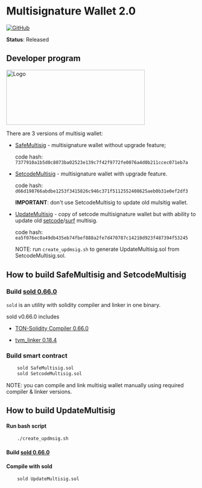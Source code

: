 <meta name="title" content="multisig2">
<meta name="description" content="Multisig v2 wallet">
<meta name='keywords' content='Surf, multisig, smart-contracts, blockchain, solidity, everscale, everos, venom-blockchain, venom-developer-program'>

# Multisignature Wallet 2.0

[![GitHub](https://img.shields.io/badge/license-AGPL--3.0-orange?style=for-the-badge)](./LICENSE)

**Status**: Released

## Developer program

<a href="https://github.com/venom-blockchain/developer-program">
 <img src="https://raw.githubusercontent.com/venom-blockchain/developer-program/main/vf-dev-program.png" alt="Logo" width="366.8" height="146.4">
</a>

There are 3 versions of multisig wallet:

- [SafeMultisig](./build/SafeMultisig.tvc) - multisignature wallet without upgrade feature;

    code hash: `7377910a1b5d0c8073ba02523e139c7f42f9772fe0076a4d0b211ccec071eb7a`

- [SetcodeMultisig](./build/SetcodeMultisig.tvc) - multisignature wallet with upgrade feature.

    code hash: `d66d198766abdbe1253f3415826c946c371f5112552408625aeb0b31e0ef2df3`

    **IMPORTANT**: don't use SetcodeMultisig to update old mulsitig wallet.

- [UpdateMultisig](./build/UpdateMultisig.tvc) - copy of setcode multisignature wallet but with ability to update old [setcode](https://github.com/tonlabs/ton-labs-contracts/tree/master/solidity/setcodemultisig)/[surf](https://github.com/EverSurf/contracts/tree/main/surfmultisig) multisig.

    code hash: `ea5f076ec0a49db435eb74fbef888a2fe7d470787c14210d923f487394f53245`

    NOTE: run `create_updmsig.sh` to generate UpdateMultisig.sol from SetcodeMultisig.sol.

## How to build SafeMultisig and SetcodeMultisig

### Build [sold 0.66.0](https://github.com/tonlabs/TON-Solidity-Compiler/tree/0.66.0/sold)

`sold` is an utility with solidity compiler and linker in one binary. 

sold v0.66.0 includes

- [TON-Solidity Compiler 0.66.0](https://github.com/tonlabs/TON-Solidity-Compiler/tree/0.66.0)

- [tvm_linker 0.18.4](https://github.com/tonlabs/TVM-linker/releases/tag/0.18.4)

### Build smart contract

```bash
    sold SafeMultisig.sol
    sold SetcodeMultisig.sol
```

NOTE: you can compile and link multisig wallet manually using required compiler & linker versions.

## How to build UpdateMultisig 

#### Run bash script

```bash
    ./create_updmsig.sh
```

#### Build [sold 0.66.0](https://github.com/tonlabs/TON-Solidity-Compiler/tree/0.66.0/sold)

#### Compile with sold

```bash
    sold UpdateMultisig.sol
```